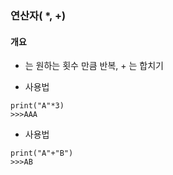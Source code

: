 ### 연산자( *, +)

#### 개요
* 는 원하는 횟수 만큼 반복, + 는 합치기

* 사용법
```
print("A"*3)
>>>AAA
```

+ 사용법
```
print("A"+"B")
>>>AB
```
